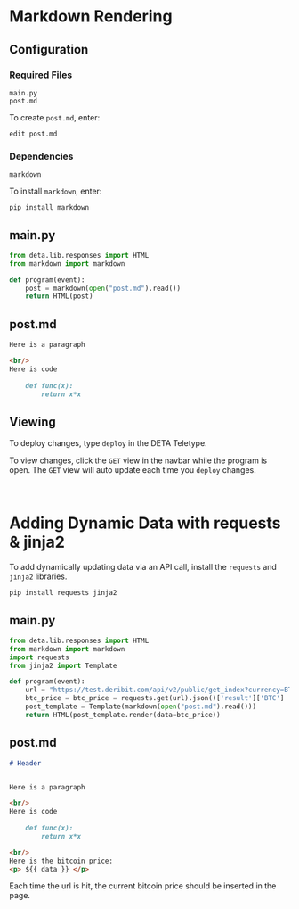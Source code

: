# Markdown Rendering
## Configuration
### Required Files
`main.py`
<br/>
`post.md`

To create `post.md`, enter:
```shell
edit post.md
```
### Dependencies
`markdown`

To install `markdown`, enter:
```shell
pip install markdown
```

## main.py

```python
from deta.lib.responses import HTML
from markdown import markdown

def program(event):
    post = markdown(open("post.md").read())
    return HTML(post)
```

## post.md

```md
Here is a paragraph

<br/>
Here is code
    
    def func(x):
        return x*x
```

## Viewing
To deploy changes, type `deploy` in the DETA Teletype.

To view changes, click the `GET` view in the navbar while the program is open. The `GET` view will auto update each time you `deploy` changes.

<br/>

# Adding Dynamic Data with requests & jinja2

To add dynamically updating data via an API call, install the `requests` and `jinja2` libraries.

```shell
pip install requests jinja2
```

## main.py

```python
from deta.lib.responses import HTML
from markdown import markdown
import requests
from jinja2 import Template

def program(event):
    url = "https://test.deribit.com/api/v2/public/get_index?currency=BTC"
    btc_price = btc_price = requests.get(url).json()['result']['BTC']
    post_template = Template(markdown(open("post.md").read()))
    return HTML(post_template.render(data=btc_price))
```

## post.md

```md
# Header


Here is a paragraph

<br/>
Here is code
    
    def func(x):
        return x*x

<br/>
Here is the bitcoin price:
<p> ${{ data }} </p>
```

Each time the url is hit, the current bitcoin price should be inserted in the page.
